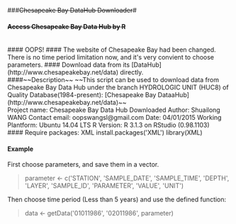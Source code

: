 ###~~Chesapeake Bay DataHub Downloader~~#

#### ~~Access Chesapeake Bay Data Hub by R~~ 
<br/>
#### OOPS!
#### The website of Chesapeake Bay had been changed. There is no time period limitation now, and it's very convient to choose parameters.
#### Download data from its [DataHub](http://www.chesapeakebay.net/data) directly.

<br/>
####~~Description~~
~~This script can be used to download data from Chesapeake Bay  Data Hub under the branch HYDROLOGIC UNIT (HUC8) of Quality Database(1984-present): [Chesapeake Bay DataaHub](http://www.chesapeakebay.net/data)~~
<br/>
Project name: Chesapeake Bay Data Hub Downloaded  
Author: Shuailong WANG
Contact email: oopswangsl@gmail.com
Date: 04/01/2015
Working Plantform: Ubuntu 14.04 LTS
R Version: R 3.1.3 on RStudio (0.98.1103)


<br/>
#### Require packages: XML
install.packages('XML')
library(XML)
<br/>


#### Example
First choose parameters, and save them in a vector.

> parameter <- c('STATION', 'SAMPLE_DATE', 'SAMPLE_TIME', 'DEPTH',
 'LAYER',  'SAMPLE_ID', 'PARAMETER', 'VALUE', 'UNIT')  

Then choose time period (Less than 5 years) and use the defined function:
> data <- getData('01011986', '02011986', parameter)
  



